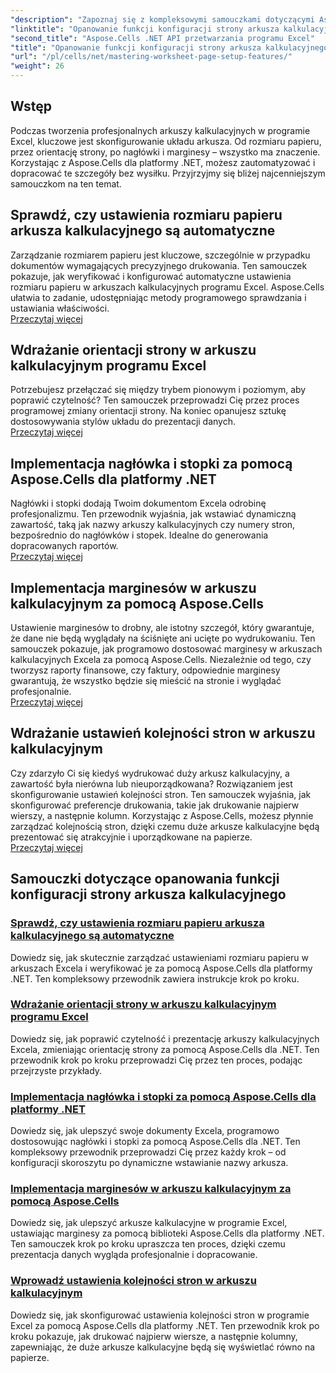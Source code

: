 ```yaml
---
"description": "Zapoznaj się z kompleksowymi samouczkami dotyczącymi Aspose.Cells dla .NET, obejmującymi m.in. zarządzanie funkcjami ustawień strony arkusza kalkulacyjnego, takimi jak rozmiar papieru, orientacja, nagłówki, marginesy i inne."
"linktitle": "Opanowanie funkcji konfiguracji strony arkusza kalkulacyjnego"
"second_title": "Aspose.Cells .NET API przetwarzania programu Excel"
"title": "Opanowanie funkcji konfiguracji strony arkusza kalkulacyjnego"
"url": "/pl/cells/net/mastering-worksheet-page-setup-features/"
"weight": 26
---
```


## Wstęp

Podczas tworzenia profesjonalnych arkuszy kalkulacyjnych w programie Excel, kluczowe jest skonfigurowanie układu arkusza. Od rozmiaru papieru, przez orientację strony, po nagłówki i marginesy – wszystko ma znaczenie. Korzystając z Aspose.Cells dla platformy .NET, możesz zautomatyzować i dopracować te szczegóły bez wysiłku. Przyjrzyjmy się bliżej najcenniejszym samouczkom na ten temat.

## Sprawdź, czy ustawienia rozmiaru papieru arkusza kalkulacyjnego są automatyczne  
Zarządzanie rozmiarem papieru jest kluczowe, szczególnie w przypadku dokumentów wymagających precyzyjnego drukowania. Ten samouczek pokazuje, jak weryfikować i konfigurować automatyczne ustawienia rozmiaru papieru w arkuszach kalkulacyjnych programu Excel. Aspose.Cells ułatwia to zadanie, udostępniając metody programowego sprawdzania i ustawiania właściwości.  
[Przeczytaj więcej](./check-if-paper-size-settings/)

## Wdrażanie orientacji strony w arkuszu kalkulacyjnym programu Excel  
Potrzebujesz przełączać się między trybem pionowym i poziomym, aby poprawić czytelność? Ten samouczek przeprowadzi Cię przez proces programowej zmiany orientacji strony. Na koniec opanujesz sztukę dostosowywania stylów układu do prezentacji danych.  
[Przeczytaj więcej](./implement-page-orientation-in-excel-worksheet/)

## Implementacja nagłówka i stopki za pomocą Aspose.Cells dla platformy .NET  
Nagłówki i stopki dodają Twoim dokumentom Excela odrobinę profesjonalizmu. Ten przewodnik wyjaśnia, jak wstawiać dynamiczną zawartość, taką jak nazwy arkuszy kalkulacyjnych czy numery stron, bezpośrednio do nagłówków i stopek. Idealne do generowania dopracowanych raportów.  
[Przeczytaj więcej](./implement-header-footer/)

## Implementacja marginesów w arkuszu kalkulacyjnym za pomocą Aspose.Cells  

Ustawienie marginesów to drobny, ale istotny szczegół, który gwarantuje, że dane nie będą wyglądały na ściśnięte ani ucięte po wydrukowaniu. Ten samouczek pokazuje, jak programowo dostosować marginesy w arkuszach kalkulacyjnych Excela za pomocą Aspose.Cells. Niezależnie od tego, czy tworzysz raporty finansowe, czy faktury, odpowiednie marginesy gwarantują, że wszystko będzie się mieścić na stronie i wyglądać profesjonalnie.  
[Przeczytaj więcej](./implement-margins-in-worksheet/)

## Wdrażanie ustawień kolejności stron w arkuszu kalkulacyjnym  

Czy zdarzyło Ci się kiedyś wydrukować duży arkusz kalkulacyjny, a zawartość była nierówna lub nieuporządkowana? Rozwiązaniem jest skonfigurowanie ustawień kolejności stron. Ten samouczek wyjaśnia, jak skonfigurować preferencje drukowania, takie jak drukowanie najpierw wierszy, a następnie kolumn. Korzystając z Aspose.Cells, możesz płynnie zarządzać kolejnością stron, dzięki czemu duże arkusze kalkulacyjne będą prezentować się atrakcyjnie i uporządkowane na papierze.  
[Przeczytaj więcej](./implement-page-order-settings/)


## Samouczki dotyczące opanowania funkcji konfiguracji strony arkusza kalkulacyjnego
### [Sprawdź, czy ustawienia rozmiaru papieru arkusza kalkulacyjnego są automatyczne](./check-if-paper-size-settings/)
Dowiedz się, jak skutecznie zarządzać ustawieniami rozmiaru papieru w arkuszach Excela i weryfikować je za pomocą Aspose.Cells dla platformy .NET. Ten kompleksowy przewodnik zawiera instrukcje krok po kroku.
### [Wdrażanie orientacji strony w arkuszu kalkulacyjnym programu Excel](./implement-page-orientation-in-excel-worksheet/)
Dowiedz się, jak poprawić czytelność i prezentację arkuszy kalkulacyjnych Excela, zmieniając orientację strony za pomocą Aspose.Cells dla .NET. Ten przewodnik krok po kroku przeprowadzi Cię przez ten proces, podając przejrzyste przykłady.
### [Implementacja nagłówka i stopki za pomocą Aspose.Cells dla platformy .NET](./implement-header-footer/)
Dowiedz się, jak ulepszyć swoje dokumenty Excela, programowo dostosowując nagłówki i stopki za pomocą Aspose.Cells dla .NET. Ten kompleksowy przewodnik przeprowadzi Cię przez każdy krok – od konfiguracji skoroszytu po dynamiczne wstawianie nazwy arkusza.
### [Implementacja marginesów w arkuszu kalkulacyjnym za pomocą Aspose.Cells](./implement-margins-in-worksheet/)
Dowiedz się, jak ulepszyć arkusze kalkulacyjne w programie Excel, ustawiając marginesy za pomocą biblioteki Aspose.Cells dla platformy .NET. Ten samouczek krok po kroku upraszcza ten proces, dzięki czemu prezentacja danych wygląda profesjonalnie i dopracowanie.
### [Wprowadź ustawienia kolejności stron w arkuszu kalkulacyjnym](./implement-page-order-settings/)
Dowiedz się, jak skonfigurować ustawienia kolejności stron w programie Excel za pomocą Aspose.Cells dla platformy .NET. Ten przewodnik krok po kroku pokazuje, jak drukować najpierw wiersze, a następnie kolumny, zapewniając, że duże arkusze kalkulacyjne będą się wyświetlać równo na papierze.